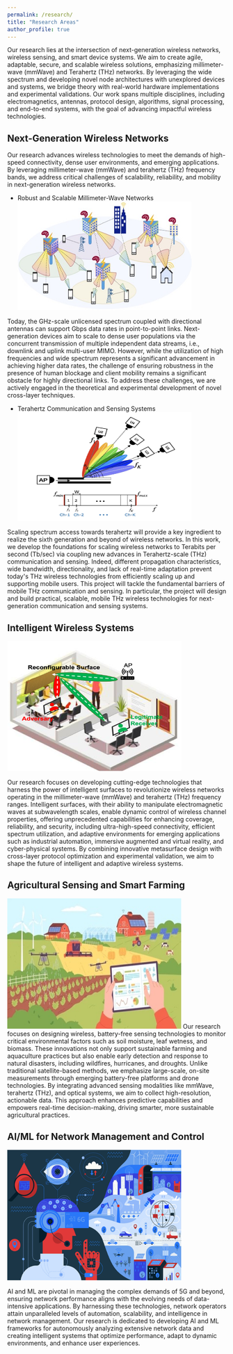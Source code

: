 ```yaml
---
permalink: /research/
title: "Research Areas"
author_profile: true
---
```

<!--Our research lies at the intersection of next-generation wireless networks, wireless
sensing, and smart device systems. We are particularly interested in creating agile, adaptable, smart, secure, and
scalable wireless systems with an emphasis on millimeter-wave (mmWave) and Terahertz (THz) networks,
providing a solution that exploits the large swath of the spectrum flexibly and incorporates novel
node architectures with unexplored devices and systems. We strive to combine theory and real-world hardware implementation and experimental evaluation to motivate, develop, and validate our research, with the hope of impacting real-world wireless systems. The research is multi-disciplinary, cutting across electromagnetics and antennas to protocol design, algorithm, signal processing, and end-to-end systems.-->
Our research lies at the intersection of next-generation wireless networks, wireless
sensing, and smart device systems. We aim to create agile, adaptable, secure, and scalable wireless solutions, emphasizing millimeter-wave (mmWave) and Terahertz (THz) networks. By leveraging the wide spectrum and developing novel node architectures with unexplored devices and systems, we bridge theory with real-world hardware implementations and experimental validations. Our work spans multiple disciplines, including electromagnetics, antennas, protocol design, algorithms, signal processing, and end-to-end systems, with the goal of advancing impactful wireless technologies.



<!--## Robust and Scalable Millimeter-Wave Networks
<div class="float: right"></div> <img align="center;" src="../images/Scenario_mmwave_long.jpg" width="550" height="250">

Today, the GHz-scale unlicensed spectrum coupled with directional antennas can support Gbps data
rates in point-to-point links. Next-generation devices aim to scale to dense user populations via the
concurrent transmission of multiple independent data streams, i.e., downlink and uplink multi-user
MIMO. However, while the utilization of high frequencies and wide spectrum represents a significant advancement in achieving higher data rates, the challenge of ensuring robustness in the presence of human blockage and client mobility remains a significant obstacle for highly directional links. 
To address these challenges, we are actively engaged in the theoretical and experimental development of novel cross-layer techniques. 
These techniques aim to enable adaptable and resilient mm-Wave networks that can effectively scale to accommodate dense user populations. -->


## Next-Generation Wireless Networks 
Our research advances wireless technologies to meet the demands of high-speed connectivity, dense user environments, and emerging applications. By leveraging millimeter-wave (mmWave) and terahertz (THz) frequency bands, we address critical challenges of scalability, reliability, and mobility in next-generation wireless networks.
  * Robust and Scalable Millimeter-Wave Networks
    <div class="float: right"></div> <img align=" center;" src="../images/Scenario_mmwave_long.jpg" width="400" height="250">
  Today, the GHz-scale unlicensed spectrum coupled with directional antennas can support Gbps data
  rates in point-to-point links. Next-generation devices aim to scale to dense user populations via the
  concurrent transmission of multiple independent data streams, i.e., downlink and uplink multi-user
  MIMO. However, while the utilization of high frequencies and wide spectrum represents a significant advancement in achieving higher   data rates, the challenge of ensuring robustness in the presence of human blockage and client mobility remains a significant  
 obstacle for highly directional links. 
 To address these challenges, we are actively engaged in the theoretical and experimental development of novel cross-layer techniques. 
  * Terahertz Communication and Sensing Systems
    <div class="float: right"></div> <img align=" center;" src="../images/MU_THz.png" width="400" height="250">

  Scaling spectrum access towards terahertz will provide a key ingredient to realize the sixth generation
  and beyond of wireless networks. In this work, we develop the foundations for scaling wireless networks to
  Terabits per second (Tb/sec) via coupling new advances in Terahertz-scale (THz) communication and
  sensing. Indeed, different propagation characteristics, wide bandwidth, directionality, and lack of real-time adaptation prevent     today's THz wireless technologies from efficiently scaling up and supporting mobile users. This project will tackle the fundamental 
 barriers of mobile THz communication and sensing. In particular, the project will design and build practical, scalable, mobile THz 
 wireless technologies for next-generation communication and sensing systems. 

## Intelligent Wireless Systems
<!-- <div class="pull-right"> <img align="right;" src="../images/Smartsurfaces_Security.png" width="400" height="300"> -->
<!-- <img style="float: right;" src="../images/Smartsurfaces_Security.png" width="400" height="300"> -->
<div class="float: right"> </div> <img src="../images/Smartsurfaces_Security.png" width="400" height="300"/>
  
<!--Our research focuses on developing cutting-edge technologies that harness the power of intelligent surfaces to revolutionize wireless networks operating in the millimeter-wave (mmWave) and terahertz (THz) frequency ranges. These frequencies hold immense potential for ultra-high-speed connectivity and support for next-generation applications, including industrial automation, augmented and virtual reality, and cyber-physical systems. Intelligent surfaces serve as intelligent reflectors or transmissive  dynamically modifying wireless channel properties to enhance coverage, reliability, and security. Through cross-layer PHY/MAC protocol design and rigorous experimental evaluations, we dynamically 
reprogram channel properties, ensuring optimal transmission conditions and mitigating challenges posed by human blockage and client mobility.-->

Our research focuses on developing cutting-edge technologies that harness the power of intelligent surfaces to revolutionize wireless networks operating in the millimeter-wave (mmWave) and terahertz (THz) frequency ranges.  Intelligent surfaces, with their ability to manipulate electromagnetic waves at subwavelength scales, enable dynamic control of wireless channel properties, offering unprecedented capabilities for enhancing coverage, reliability, and security, including ultra-high-speed connectivity, efficient spectrum utilization, and adaptive environments for emerging applications such as industrial automation, immersive augmented and virtual reality, and cyber-physical systems. By combining innovative metasurface design with cross-layer protocol optimization and experimental validation, we aim to shape the future of intelligent and adaptive wireless systems.
<!-- ## Physical Layer Wireless Security 
In the rapidly advancing world of wirelessly interconnected devices, security has emerged as a paramount concern. We delve into the security vulnerabilities prevalent in next-generation wireless communications, including the advanced 5G and future networks. Our focus will be on exploring the potential of smart devices and systems and leveraging the high directionality of links at mmWave and THz frequencies to bolster the resilience of wireless networks against malicious attacks despite the highly focused transmissions.-->
<!--Highly directional links are often cited as inherently resilient to passive eavesdropping despite a lack of empirical evidence. In our work, we experimentally study eavesdropping of highly directional links generated by large antenna arrays and THz antennas and demonstrate practical eavesdropping threats despite the highly focused transmissions.-->

## Agricultural Sensing and Smart Farming
<div class="float: right"> </div> <img src="../images/smart-farming-management.jpg" width="400" height="300"/>
Our research focuses on designing wireless, battery-free sensing technologies to monitor critical environmental factors such as soil moisture, leaf wetness, and biomass. These innovations not only support sustainable farming and aquaculture practices but also enable early detection and response to natural disasters, including wildfires, hurricanes, and droughts. Unlike traditional satellite-based methods, we emphasize large-scale, on-site measurements through emerging battery-free platforms and drone technologies. By integrating advanced sensing modalities like mmWave, terahertz (THz), and optical systems, we aim to collect high-resolution, actionable data. This approach enhances predictive capabilities and empowers real-time decision-making, driving smarter, more sustainable agricultural practices.

## AI/ML for Network Management and Control 
<div class="float: right"> </div> <img src="../images/6g_AI_Networks.png" width="400" height="300"/>

AI and ML are pivotal in managing the complex demands of 5G and beyond, ensuring network performance aligns with the evolving needs of data-intensive applications. By harnessing these technologies, network operators attain unparalleled levels of automation, scalability, and intelligence in network management. Our research is dedicated to developing AI and ML frameworks for autonomously analyzing extensive network data and creating intelligent systems that optimize performance, adapt to dynamic environments, and enhance user experiences. 
<!--predicting issues, and dynamically optimizing network parameters for various applications.-->
